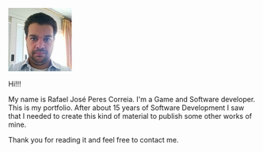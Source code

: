 ![Rafael Correia](/static/img/foto_linkedin.jpg "Rafael Correia")

Hi!!!

My name is Rafael José Peres Correia. I'm a Game and Software developer. This is my portfolio.
After about 15 years of Software Development I saw that I needed to create this kind of material to publish some other works of mine.

Thank you for reading it and feel free to contact me.
